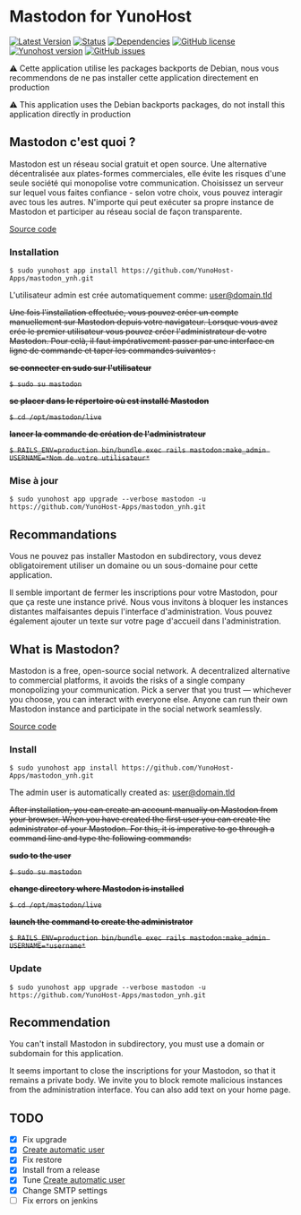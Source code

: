 # Mastodon for YunoHost

[![Latest Version](https://img.shields.io/badge/version-_--_-green.svg?style=flat)](https://github.com/YunoHost-Apps/mastodon_ynh/releases)
[![Status](https://img.shields.io/badge/status-testing-yellow.svg?style=flat)](https://github.com/YunoHost-Apps/mastodon_ynh/milestones)
[![Dependencies](https://img.shields.io/badge/dependencies-includes-lightgrey.svg?style=flat)](https://github.com/YunoHost-Apps/mastodon_ynh#dependencies)
[![GitHub license](https://img.shields.io/badge/license-GPLv3-blue.svg?style=flat)](https://raw.githubusercontent.com/YunoHost-Apps/mastodon_ynh/master/LICENSE)
[![Yunohost version](https://img.shields.io/badge/yunohost-2.5.6_tested-orange.svg?style=flat)](https://github.com/YunoHost/yunohost)
[![GitHub issues](https://img.shields.io/github/issues/YunoHost-Apps/mastodon_ynh.svg?style=flat)](https://github.com/YunoHost-Apps/mastodon_ynh/issues)

:warning: Cette application utilise les packages backports de Debian, nous vous recommendons de ne pas installer cette application directement en production

:warning: This application uses the Debian backports packages, do not install this application directly in production

## Mastodon c'est quoi ?

Mastodon est un réseau social gratuit et open source. Une alternative décentralisée aux plates-formes commerciales, elle évite les risques d'une seule société qui monopolise votre communication. Choisissez un serveur sur lequel vous faites confiance - selon votre choix, vous pouvez interagir avec tous les autres. N'importe qui peut exécuter sa propre instance de Mastodon et participer au réseau social de façon transparente.

[Source code](https://github.com/tootsuite/mastodon)

### Installation

`$ sudo yunohost app install https://github.com/YunoHost-Apps/mastodon_ynh.git`

L'utilisateur admin est crée automatiquement comme: user@domain.tld

<del>Une fois l'installation effectuée, vous pouvez créer un compte manuellement sur Mastodon depuis votre navigateur. Lorsque vous avez crée le premier utilisateur vous pouvez créer l'administrateur de votre Mastodon. Pour celà, il faut impérativement passer par une interface en ligne de commande et taper les commandes suivantes :</del>

<del>**se connecter en sudo sur l'utilisateur**</del>

<del>`$ sudo su mastodon`</del>

<del>**se placer dans le répertoire où est installé Mastodon**</del>

<del>`$ cd /opt/mastodon/live`</del>

<del>**lancer la commande de création de l'administrateur**</del>

<del>`$ RAILS_ENV=production bin/bundle exec rails mastodon:make_admin USERNAME=*Nom de votre utilisateur*`</del>

### Mise à jour

`$ sudo yunohost app upgrade --verbose mastodon -u https://github.com/YunoHost-Apps/mastodon_ynh.git`

## Recommandations

Vous ne pouvez pas installer Mastodon en subdirectory, vous devez obligatoirement utiliser un domaine ou un sous-domaine pour cette application.

Il semble important de fermer les inscriptions pour votre Mastodon, pour que ça reste une instance privé. Nous vous invitons à bloquer les instances distantes malfaisantes depuis l'interface d'administration. Vous pouvez également ajouter un texte sur votre page d'accueil dans l'administration.

## What is Mastodon?

Mastodon is a free, open-source social network. A decentralized alternative to commercial platforms, it avoids the risks of a single company monopolizing your communication. Pick a server that you trust — whichever you choose, you can interact with everyone else. Anyone can run their own Mastodon instance and participate in the social network seamlessly.

[Source code](https://github.com/tootsuite/mastodon)

### Install

`$ sudo yunohost app install https://github.com/YunoHost-Apps/mastodon_ynh.git`

The admin user is automatically created as: user@domain.tld

<del>After installation, you can create an account manually on Mastodon from your browser. When you have created the first user you can create the administrator of your Mastodon. For this, it is imperative to go through a command line and type the following commands:</del>

<del>**sudo to the user**</del>

<del>`$ sudo su mastodon`</del>

<del>**change directory where Mastodon is installed**</del>

<del>`$ cd /opt/mastodon/live`</del>

<del>**launch the command to create the administrator**</del>

<del>`$ RAILS_ENV=production bin/bundle exec rails mastodon:make_admin USERNAME=*username*`</del>

### Update

`$ sudo yunohost app upgrade --verbose mastodon -u https://github.com/YunoHost-Apps/mastodon_ynh.git`

## Recommendation

You can't install Mastodon in subdirectory, you must use a domain or subdomain for this application.

It seems important to close the inscriptions for your Mastodon, so that it remains a private body. We invite you to block remote malicious instances from the administration interface. You can also add text on your home page.

## TODO

- [x] Fix upgrade
- [x] [Create automatic user](https://github.com/tootsuite/documentation/blob/master/Running-Mastodon/Administration-guide.md#creating-users-while-registration-is-closed)
- [x] Fix restore
- [x] Install from a release
- [x] Tune [Create automatic user](https://github.com/tootsuite/documentation/blob/master/Running-Mastodon/Administration-guide.md#creating-users-while-registration-is-closed)
- [x] Change SMTP settings
- [ ] Fix errors on jenkins

